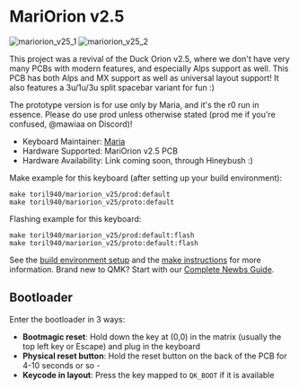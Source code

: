 # MariOrion v2.5

![mariorion_v25_1](https://i.imgur.com/PFb6AGoh.jpg)
![mariorion_v25_2](https://i.imgur.com/Fgdm2fxh.jpg)

This project was a revival of the Duck Orion v2.5, where we don't have very many PCBs with modern features, and
especially Alps support as well. This PCB has both Alps and MX support as well as universal layout support! It also
features a 3u/1u/3u split spacebar variant for fun :)

The prototype version is for use only by Maria, and it's the r0 run in essence. Please do use prod unless otherwise
stated (prod me if you're confused, @mawiaa on Discord)!

* Keyboard Maintainer: [Maria](https://github.com/toril940)
* Hardware Supported: MariOrion v2.5 PCB
* Hardware Availability: Link coming soon, through Hineybush :)

Make example for this keyboard (after setting up your build environment):

    make toril940/mariorion_v25/prod:default
    make toril940/mariorion_v25/proto:default

Flashing example for this keyboard:

    make toril940/mariorion_v25/prod:default:flash
    make toril940/mariorion_v25/proto:default:flash

See the [build environment setup](https://docs.qmk.fm/#/getting_started_build_tools) and the [make instructions](https://docs.qmk.fm/#/getting_started_make_guide) for more information. Brand new to QMK? Start with our [Complete Newbs Guide](https://docs.qmk.fm/#/newbs).


## Bootloader

Enter the bootloader in 3 ways:

* **Bootmagic reset**: Hold down the key at (0,0) in the matrix (usually the top left key or Escape) and plug in the keyboard
* **Physical reset button**: Hold the reset button on the back of the PCB for 4-10 seconds or so -
* **Keycode in layout**: Press the key mapped to `QK_BOOT` if it is available
